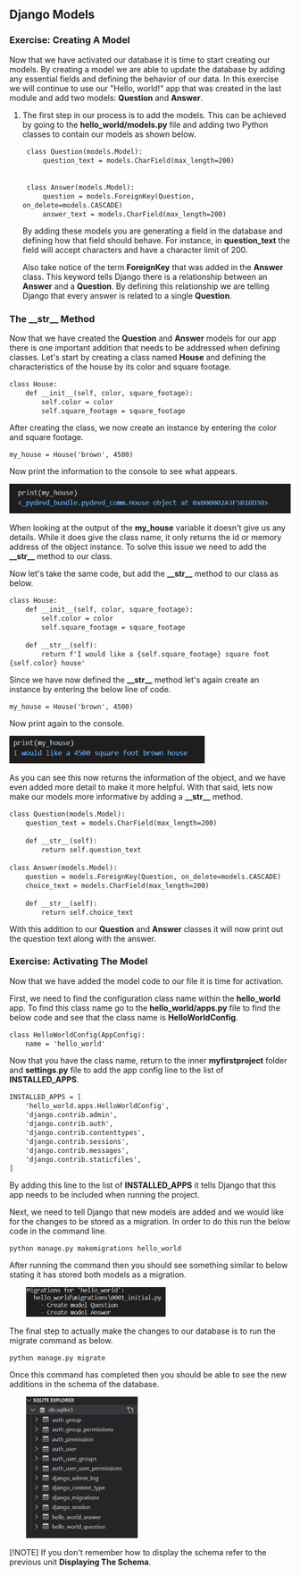 ## Django Models

### Exercise: Creating A Model

Now that we have activated our database it is time to start creating our models. By creating a model we are able to update the database by adding any essential fields and defining the behavior of our data. In this exercise we will continue to use our "Hello, world!" app that was created in the last module and add two models: **Question** and **Answer**.

1. The first step in our process is to add the models. This can be achieved by going to the **hello_world/models.py** file and adding two Python classes to contain our models as shown below.

        class Question(models.Model):
            question_text = models.CharField(max_length=200)


        class Answer(models.Model):
            question = models.ForeignKey(Question, on_delete=models.CASCADE)
            answer_text = models.CharField(max_length=200)

    By adding these models you are generating a field in the database and defining how that field should behave. For instance, in **question_text** the field will accept characters and have a character limit of 200. 

    Also take notice of the term **ForeignKey** that was added in the **Answer** class. This keyword tells Django there is a relationship between an **Answer** and a **Question**. By defining this relationship we are telling Django that every answer is related to a single **Question**.

### The **\_\_str__** Method

Now that we have created the **Question** and **Answer** models for our app there is one important addition that needs to be addressed when defining classes.
Let's start by creating a class named **House** and defining the characteristics of the house by its color and square footage.

    class House:
        def __init__(self, color, square_footage):
            self.color = color
            self.square_footage = square_footage

After creating the class, we now create an instance by entering the color and square footage.

    my_house = House('brown', 4500)

Now print the information to the console to see what appears.

<img src="..\Module2\Module2_Images\Module2_VSC_NoStr.PNG" alt="SQLite Database Folder" style="width:550px; height:auto" />

When looking at the output of the **my_house** variable it doesn't give us any details. While it does give the class name, it only returns the id or memory address of the object instance. To solve this issue we need to add the **\_\_str__** method to our class.

Now let's take the same code, but add the **\_\_str__** method to our class as below.
    
    class House:
        def __init__(self, color, square_footage):
            self.color = color
            self.square_footage = square_footage

        def __str__(self):
            return f'I would like a {self.square_footage} square foot {self.color} house'

Since we have now defined the **\_\_str__** method let's again create an instance by entering the below line of code.

    my_house = House('brown', 4500)

Now print again to the console.

<img src="..\Module2\Module2_Images\Module2_VSC_WithStr.PNG" alt="SQLite Database Folder" style="width:350px; height:auto" />

As you can see this now returns the information of the object, and we have even added more detail to make it more helpful. With that said, lets now make our models more informative by adding a **\_\_str__** method.

    class Question(models.Model):
        question_text = models.CharField(max_length=200)

        def __str__(self):
            return self.question_text

    class Answer(models.Model):
        question = models.ForeignKey(Question, on_delete=models.CASCADE)
        choice_text = models.CharField(max_length=200)

        def __str__(self):
            return self.choice_text

With this addition to our **Question** and **Answer** classes it will now print out the question text along with the answer.

### Exercise: Activating The Model

Now that we have added the model code to our file it is time for activation.

First, we need to find the configuration class name within the **hello_world** app. To find this class name go to the **hello_world/apps**.**py** file to find the below code and see that the class name is **HelloWorldConfig**.

    class HelloWorldConfig(AppConfig):
        name = 'hello_world'

Now that you have the class name, return to the inner **myfirstproject** folder and **settings**.**py** file to add the app config line to the list of **INSTALLED_APPS**.

    INSTALLED_APPS = [
        'hello_world.apps.HelloWorldConfig',
        'django.contrib.admin',
        'django.contrib.auth',
        'django.contrib.contenttypes',
        'django.contrib.sessions',
        'django.contrib.messages',
        'django.contrib.staticfiles',
    ]

By adding this line to the list of **INSTALLED_APPS** it tells Django that this app needs to be included when running the project.

Next, we need to tell Django that new models are added and we would like for the changes to be stored as a migration. In order to do this run the below code in the command line.

    python manage.py makemigrations hello_world

After running the command then you should see something similar to below stating it has stored both models as a migration.

<img src="..\Module2\Module2_Images\Module2_Migrations.PNG" alt="Django Model Migration" style="margin-left: 30px;width:250px; height:auto" />

The final step to actually make the changes to our database is to run the migrate command as below.

    python manage.py migrate

Once this command has completed then you should be able to see the new additions in the schema of the database. 

<img src="..\Module2\Module2_Images\Module2_VSC_SQLiteDBAddModels.PNG" alt="Django Model Migration" style="margin-left: 30px;width:200px; height:auto" />

[!NOTE] If you don't remember how to display the schema refer to the previous unit **Displaying The Schema**.